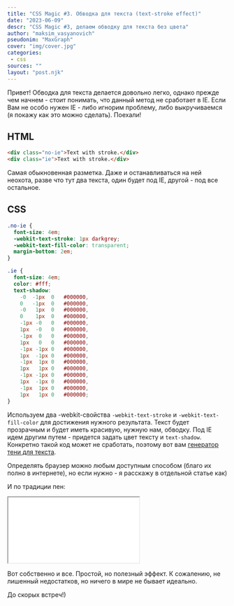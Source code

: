 ```yaml
---
title: "CSS Magic #3. Обводка для текста (text-stroke effect)"
date: "2023-06-09"
descr: "CSS Magic #3, делаем обводку для текста без цвета"
author: "maksim_vasyanovich"
pseudonim: "MaxGraph"
cover: "img/cover.jpg"
categories:
 - css
sources: ""
layout: "post.njk"
---
```


Привет! Обводка для текста делается довольно легко, однако прежде чем начнем - стоит понимать, что данный метод не сработает в IE. Если Вам не особо нужен IE - либо игнорим проблему, либо выкручиваемся (я покажу как это можно сделать). Поехали!

## HTML

``` html
<div class="no-ie">Text with stroke.</div>
<div class="ie">Text with stroke.</div>
```

Самая обыкновенная разметка. Даже и останавливаться на ней неохота, разве что тут два текста, один будет под IE, другой - под все остальное.

## CSS

``` css
.no-ie {
  font-size: 4em;
  -webkit-text-stroke: 1px darkgrey;
  -webkit-text-fill-color: transparent;
  margin-bottom: 2em;
}

.ie {
  font-size: 4em;
  color: #fff;
  text-shadow:
    -0  -1px  0   #000000,
    0   -1px  0   #000000,
    -0   1px  0   #000000,
    0    1px  0   #000000,
    -1px -0   0   #000000,
    1px  -0   0   #000000,
    -1px  0   0   #000000,
    1px   0   0   #000000,
    -1px -1px 0   #000000,
    1px  -1px 0   #000000,
    -1px  1px 0   #000000,
    1px   1px 0   #000000,
    -1px -1px 0   #000000,
    1px  -1px 0   #000000,
    -1px  1px 0   #000000,
    1px   1px 0   #000000;
}
```

Используем два -webkit-свойства `-webkit-text-stroke` и `-webkit-text-fill-color` для достижения нужного результата. Текст будет прозрачным и будет иметь красивую, нужную нам, обводку. Под IE идем другим путем - придется задать цвет тексту и `text-shadow`. Конкретно такой код может не сработать, поэтому вот вам <a href="https://protocoder.ru/css/strokeTextGen" target="_blank">генератор тени для текста</a>.

Определять браузер можно любым доступным способом (благо их полно в интернете), но если нужно - я расскажу в отдельной статье как)

И по традиции пен:

<iframe title="CSS Magic #3. Text-stroke" src="//codepen.io/MaxGraph/embed/KEybPw/?height=265&amp;theme-id=0&amp;default-tab=css,result" allowfullscreen></iframe>

Вот собственно и все. Простой, но полезный эффект. К сожалению, не лишенный недостатков, но ничего в мире не бывает идеально.

До скорых встреч!)
